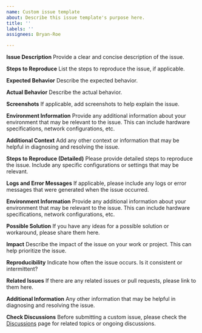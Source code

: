 ```yaml
---
name: Custom issue template
about: Describe this issue template's purpose here.
title: ''
labels: ''
assignees: Bryan-Roe

---
```


**Issue Description**
Provide a clear and concise description of the issue.

**Steps to Reproduce**
List the steps to reproduce the issue, if applicable.

**Expected Behavior**
Describe the expected behavior.

**Actual Behavior**
Describe the actual behavior.

**Screenshots**
If applicable, add screenshots to help explain the issue.

**Environment Information**
Provide any additional information about your environment that may be relevant to the issue. This can include hardware specifications, network configurations, etc.

**Additional Context**
Add any other context or information that may be helpful in diagnosing and resolving the issue.

**Steps to Reproduce (Detailed)**
Please provide detailed steps to reproduce the issue. Include any specific configurations or settings that may be relevant.

**Logs and Error Messages**
If applicable, please include any logs or error messages that were generated when the issue occurred.

**Environment Information**
Provide any additional information about your environment that may be relevant to the issue. This can include hardware specifications, network configurations, etc.

**Possible Solution**
If you have any ideas for a possible solution or workaround, please share them here.

**Impact**
Describe the impact of the issue on your work or project. This can help prioritize the issue.

**Reproducibility**
Indicate how often the issue occurs. Is it consistent or intermittent?

**Related Issues**
If there are any related issues or pull requests, please link to them here.

**Additional Information**
Any other information that may be helpful in diagnosing and resolving the issue.

**Check Discussions**
Before submitting a custom issue, please check the [Discussions](https://github.com/Bryan-Roe/semantic-kernel/discussions) page for related topics or ongoing discussions.
